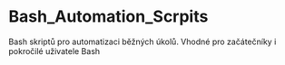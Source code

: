 # Bash_Automation_Scrpits
Bash skriptů pro automatizaci běžných úkolů. Vhodné pro začátečníky i pokročilé uživatele Bash
